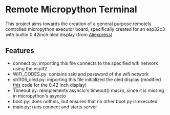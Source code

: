 # Remote Micropython Terminal

This project aims towards the creation of a general purpose remotely controlled micropython executor board, specifically created for an esp32c3 with builtin 0.42inch oled display (from [Aliexpress](https://it.aliexpress.com/item/1005007342383107.html?src=google&pdp_npi=4%40dis!EUR!6.47!4.14!!!!!%40!12000040340730534!ppc!!!&snpsid=1&snps=y&snpsid=1&src=google&albch=shopping&acnt=742-864-1166&isdl=y&slnk=&plac=&mtctp=&albbt=Google_7_shopping&aff_platform=google&aff_short_key=_oDeeeiG&gclsrc=aw.ds&&albagn=888888&&ds_e_adid=&ds_e_matchtype=&ds_e_device=c&ds_e_network=x&ds_e_product_group_id=&ds_e_product_id=it1005007342383107&ds_e_product_merchant_id=5551326180&ds_e_product_country=IT&ds_e_product_language=it&ds_e_product_channel=online&ds_e_product_store_id=&ds_url_v=2&albcp=22441091640&albag=&isSmbAutoCall=false&needSmbHouyi=false&gad_source=1&gad_campaignid=22450993135&gclid=CjwKCAjwv5zEBhBwEiwAOg2YKDLxnmY581rvDMNVz_C3dFVNBQv1Nhfd7prghdYw7ixD5LKuqIX_YRoCqQ4QAvD_BwE))

## Features
- connect.py: importing this file connects to the specified wifi network using the esp32
- WIFI_CODES.py: contains ssid and password of the wifi network
- sh1106_oled.py: importing this file initialized the oled display (modified [this](https://github.com/robert-hh/SH1106/blob/master/sh1106.py) code for the 0.42 inch display)
- Timeout.py: reimplements asyncio's timeout() macro, since it is missing in micropython's asyncio
- boot.py: does nothins, but ensures that no other boot.py is executed
- main.py: runs connect and starts server
